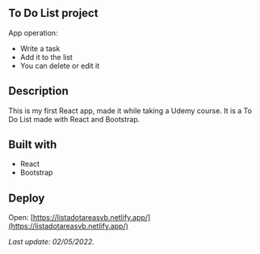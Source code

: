 ## To Do List project

App operation:

- Write a task
- Add it to the list
- You can delete or edit it

## Description

This is my first React app, made it while taking a Udemy course.
It is a To Do List made with React and Bootstrap.

## Built with

- React
- Bootstrap

## Deploy

Open: [https://listadotareasvb.netlify.app/](https://listadotareasvb.netlify.app/)

_Last update: 02/05/2022._
